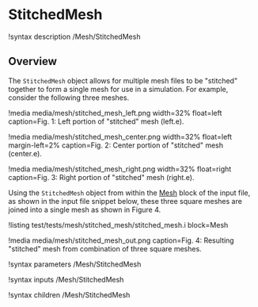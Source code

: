 # StitchedMesh
!syntax description /Mesh/StitchedMesh

## Overview
The `StitchedMesh` object allows for multiple mesh files to be "stitched" together to form a single mesh for use
in a simulation. For example, consider the following three meshes.

!media media/mesh/stitched_mesh_left.png width=32% float=left caption=Fig. 1: Left portion of "stitched" mesh (left.e).

!media media/mesh/stitched_mesh_center.png width=32% float=left margin-left=2% caption=Fig. 2: Center portion of "stitched" mesh (center.e).

!media media/mesh/stitched_mesh_right.png width=32% float=right caption=Fig. 3: Right portion of "stitched" mesh (right.e).

Using the `StitchedMesh` object from within the [Mesh](/Mesh/index.md) block of the input file, as shown in the input
file snippet below, these three square meshes are joined into a single mesh as shown in Figure 4.

!listing test/tests/mesh/stitched_mesh/stitched_mesh.i block=Mesh

!media media/mesh/stitched_mesh_out.png caption=Fig. 4: Resulting "stitched" mesh from combination of three square meshes.

!syntax parameters /Mesh/StitchedMesh

!syntax inputs /Mesh/StitchedMesh

!syntax children /Mesh/StitchedMesh
